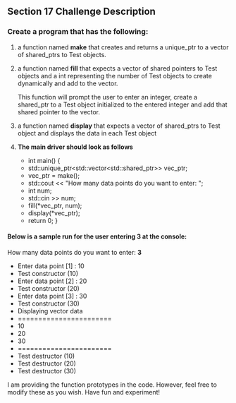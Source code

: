 ## Section 17 Challenge Description

### Create a program that has the following:

1. a function named **make** that creates and returns a unique_ptr to a vector of shared_ptrs to Test objects.

2. a function named **fill** that expects a vector of shared pointers to Test objects and a int
   representing the number of Test objects to create dynamically and add to the vector.
   
   This function will prompt the user to enter an integer, create a shared_ptr to a Test object
   initialized to the entered integer and add that shared pointer to the vector.

3. a function named **display** that expects a vector of shared_ptrs to Test object and displays the
   data in each Test object

4. **The main driver should look as follows**

   * int main() {
   * std::unique_ptr<std::vector<std::shared_ptr<Test>>> vec_ptr;
   * vec_ptr = make();
   * std::cout << "How many data points do you want to enter: ";
   * int num;
   * std::cin >> num;
   * fill(*vec_ptr, num);
   * display(*vec_ptr);
   * return 0; }

#### Below is a sample run for the user entering 3 at the console:

How many data points do you want to enter: **3**
* Enter data point [1] : 10 
* Test constructor (10)
* Enter data point [2] : 20
* Test constructor (20)
* Enter data point [3] : 30
* Test constructor (30)
* Displaying vector data
* =======================
* 10
* 20
* 30
* =======================
* Test destructor (10)
* Test destructor (20)
* Test destructor (30)

I am providing the function prototypes in the code.
However, feel free to modify these as you wish.
Have fun and experiment!
